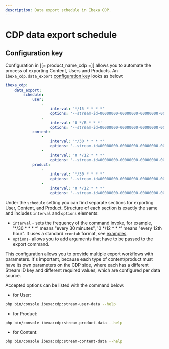 ```yaml
---
description: Data export schedule in Ibexa CDP.
---
```


# CDP data export schedule

## Configuration key

Configuration in [[= product_name_cdp =]] allows you to automate the process of exporting Content, Users and Products.
An `ibexa_cdp.data_export` [configuration key](configuration.md#configuration-files) looks as below:

```yaml
ibexa_cdp:
    data_export:
        schedule:
            user:
                -
                    interval: '*/15 * * * *'
                    options: '--stream-id=00000000-00000000-00000000-00000000 --user-content-type=user --no-draft'
                -
                    interval: '0 */6 * * *'
                    options: '--stream-id=00000000-00000000-00000000-00000000 --user-content-type=user --no-draft'
            content:
                -
                    interval: '*/30 * * * *'
                    options: '--stream-id=00000000-00000000-00000000-00000000 --content-type=article --no-draft'
                -
                    interval: '0 */12 * * *'
                    options: '--stream-id=00000000-00000000-00000000-00000000 --content-type=article --no-draft'
            product:
                -
                    interval: '*/30 * * * *'
                    options: '--stream-id=00000000-00000000-00000000-00000000 --product-type=computer --no-draft'
                -
                    interval: '0 */12 * * *'
                    options: '--stream-id=00000000-00000000-00000000-00000000 --product-type=computer --no-draft'
```

Under the `schedule` setting you can find separate sections for exporting User, Content, and Product. 
Structure of each section is exactly the same and includes `interval` and `options` elements:

- `interval` - sets the frequency of the command invoke, for example, '*/30 * * * *' means "every 30 minutes", '0 */12 * * *' means "every 12th hour".
It uses a standard `crontab` format, see [examples](https://crontab.guru/examples.html).
- `options`- allows you to add arguments that have to be passed to the export command.

This configuration allows you to provide multiple export workflows with parameters.
It's important, because each type of content/product must have its own parameters on the CDP side, where each has a different Stream ID key and different required values, which are configured per data source.

Accepted options can be listed with the command below:

* for User:

```bash
php bin/console ibexa:cdp:stream-user-data --help
```

* for Product:

```bash
php bin/console ibexa:cdp:stream-product-data --help
```

* for Content:

```bash
php bin/console ibexa:cdp:stream-content-data --help
```